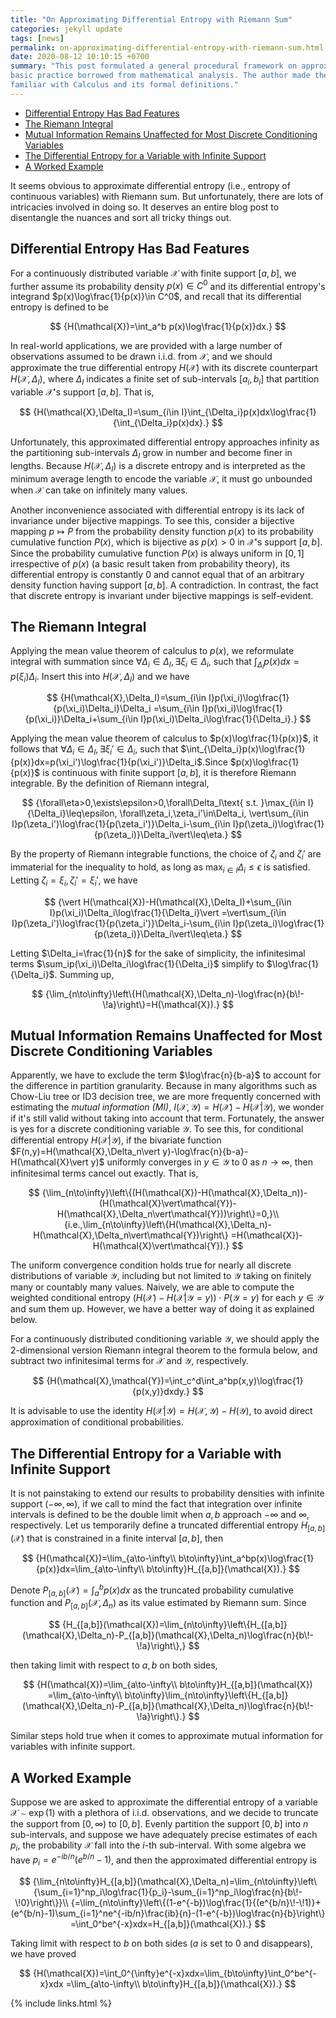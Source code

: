 ```yaml
---
title: "On Approximating Differential Entropy with Riemann Sum"
categories: jekyll update
tags: [news]
permalink: on-approximating-differential-entropy-with-riemann-sum.html
date: 2020-08-12 10:10:15 +0700
summary: "This post formulated a general procedural framework on approximating differential entropy with Riemann sum, a
basic practice borrowed from mathematical analysis. The author made the loose assumption that intended readers should be
familiar with Calculus and its formal definitions."
---
```


- [Differential Entropy Has Bad Features](#differential-entropy-has-bad-features)
- [The Riemann Integral](#the-riemann-integral)
- [Mutual Information Remains Unaffected for Most Discrete Conditioning Variables](#mutual-information-remains-unaffected-for-most-discrete-conditioning-variables)
- [The Differential Entropy for a Variable with Infinite Support](#the-differential-entropy-for-a-variable-with-infinite-support)
- [A Worked Example](#a-worked-example)

It seems obvious to approximate differential entropy (i.e., entropy of continuous variables) with Riemann sum. But
unfortunately, there are lots of intricacies involved in doing so. It deserves an entire blog post to disentangle the
nuances and sort all tricky things out.

## Differential Entropy Has Bad Features
For a continuously distributed variable $\mathcal{X}$ with finite support $[a,b]$, we further assume its probability
density $p(x)\in C^0$ and its differential entropy's integrand $p(x)\log\frac{1}{p(x)}\in C^0$, and recall that its
differential entropy is defined to be

$$
  {H(\mathcal{X})=\int_a^b p(x)\log\frac{1}{p(x)}dx.}
$$

In real-world applications, we are provided with a large number of observations assumed to be drawn i.i.d. from
$\mathcal{X}$, and we should approximate the true differential entropy $H(\mathcal{X})$ with its discrete counterpart
$H(\mathcal{X},\Delta_I)$, where $\Delta_I$ indicates a finite set of sub-intervals $[a_i,b_i]$ that partition variable
$\mathcal{X}$'s support $[a,b]$. That is,

$$
  {H(\mathcal{X},\Delta_I)=\sum_{i\in I}\int_{\Delta_i}p(x)dx\log\frac{1}{\int_{\Delta_i}p(x)dx}.}
$$

Unfortunately, this approximated differential entropy approaches infinity as the partitioning sub-intervals $\Delta_I$
grow in number and become finer in lengths. Because $H(\mathcal{X},\Delta_I)$ is a discrete entropy and is interpreted
as the minimum average length to encode the variable $\mathcal{X}$, it must go unbounded when $\mathcal{X}$ can take on
infinitely many values.

Another inconvenience associated with differential entropy is its lack of invariance under bijective mappings. To see
this, consider a bijective mapping $p\mapsto P$ from the probability density function $p(x)$ to its probability
cumulative function $P(x)$, which is bijective as $p(x)>0$ in $\mathcal{X}$'s support $[a,b]$. Since the probability
cumulative function $P(x)$ is always uniform in $[0,1]$ irrespective of $p(x)$ (a basic result taken from probability
theory), its differential entropy is constantly $0$ and cannot equal that of an arbitrary density function having
support $[a,b]$. A contradiction. In contrast, the fact that discrete entropy is invariant under bijective mappings is
self-evident.

## The Riemann Integral
Applying the mean value theorem of calculus to $p(x)$, we reformulate integral with summation since
$\forall\Delta_i\in\Delta_I, \exists\xi_i\in\Delta_i$, such that $\int_{\Delta_i}p(x)dx=p(\xi_i)\Delta_i$. Insert this
into $H(\mathcal{X},\Delta_I)$ and we have

$$
  {H(\mathcal{X},\Delta_I)=\sum_{i\in I}p(\xi_i)\log\frac{1}{p(\xi_i)\Delta_i}\Delta_i
  =\sum_{i\in I}p(\xi_i)\log\frac{1}{p(\xi_i)}\Delta_i+\sum_{i\in I}p(\xi_i)\Delta_i\log\frac{1}{\Delta_i}.}
$$

Applying the mean value theorem of calculus to $p(x)\log\frac{1}{p(x)}$, it follows that
$\forall\Delta_i\in\Delta_I,\exists\xi_i'\in\Delta_i$, such that
$\int_{\Delta_i}p(x)\log\frac{1}{p(x)}dx=p(\xi_i')\log\frac{1}{p(\xi_i')}\Delta_i$.Since $p(x)\log\frac{1}{p(x)}$ is
continuous with finite support $[a,b]$, it is therefore Riemann integrable. By the definition of Riemann integral,

$$
  {\forall\eta>0,\exists\epsilon>0,\forall\Delta_I\text{ s.t. }\max_{i\in I}{\Delta_i}\leq\epsilon, \forall\zeta_i,\zeta_i'\in\Delta_i,
  \vert\sum_{i\in I}p(\zeta_i')\log\frac{1}{p(\zeta_i')}\Delta_i-\sum_{i\in I}p(\zeta_i)\log\frac{1}{p(\zeta_i)}\Delta_i\vert\leq\eta.}
$$

By the property of Riemann integrable functions, the choice of $\zeta_i$ and $\zeta_i'$ are immaterial for the
inequality to hold, as long as $\max_{i\in I}\Delta_i\leq\epsilon$ is satisfied. Letting
$\zeta_i=\xi_i,\zeta_i'=\xi_i'$, we have

$$
  {\vert H(\mathcal{X})-H(\mathcal{X},\Delta_I)+\sum_{i\in I}p(\xi_i)\Delta_i\log\frac{1}{\Delta_i}\vert
  =\vert\sum_{i\in I}p(\zeta_i')\log\frac{1}{p(\zeta_i')}\Delta_i-\sum_{i\in I}p(\zeta_i)\log\frac{1}{p(\zeta_i)}\Delta_i\vert\leq\eta.}
$$

Letting $\Delta_i=\frac{1}{n}$ for the sake of simplicity, the infinitesimal terms
$\sum_ip(\xi_i)\Delta_i\log\frac{1}{\Delta_i}$ simplify to $\log\frac{1}{\Delta_i}$. Summing up,

$$
  {\lim_{n\to\infty}\left\{H(\mathcal{X},\Delta_n)-\log\frac{n}{b\!-\!a}\right\}=H(\mathcal{X}).}
$$

## Mutual Information Remains Unaffected for Most Discrete Conditioning Variables
Apparently, we have to exclude the term $\log\frac{n}{b-a}$ to account for the difference in partition granularity.
Because in many algorithms such as Chow-Liu tree or ID3 decision tree, we are more frequently concerned with estimating
the *mutual information (MI)*, $I(\mathcal{X},\mathcal{Y})=H(\mathcal{X})-H(\mathcal{X}\vert\mathcal{Y})$, we wonder if
it's still valid without taking into account that term. Fortunately, the answer is yes for a discrete conditioning
variable $\mathcal{Y}$. To see this, for conditional differential entropy $H(\mathcal{X}\vert\mathcal{Y})$, if the
bivariate function $F(n,y)=H(\mathcal{X},\Delta_n\vert y)-\log\frac{n}{b-a}-H(\mathcal{X}\vert y)$ uniformly converges
in $y\in\mathcal{Y}$ to $0$ as $n\to\infty$, then infinitesimal terms cancel out exactly. That is,

$$
  {\lim_{n\to\infty}\left\{(H(\mathcal{X})-H(\mathcal{X},\Delta_n))-(H(\mathcal{X}\vert\mathcal{Y})-H(\mathcal{X},\Delta_n\vert\mathcal{Y}))\right\}=0,}\\
  {i.e.,\lim_{n\to\infty}\left\{H(\mathcal{X},\Delta_n)-H(\mathcal{X},\Delta_n\vert\mathcal{Y})\right\}
  =H(\mathcal{X})-H(\mathcal{X}\vert\mathcal{Y}).}
$$

The uniform convergence condition holds true for nearly all discrete distributions of variable $\mathcal{Y}$, including
but not limited to $\mathcal{Y}$ taking on finitely many or countably many values. Naively, we are able to compute the
weighted conditional entropy $(H(\mathcal{X})-H(\mathcal{X}\vert\mathcal{Y}=y))\cdot P(\mathcal{Y}=y)$ for each
$y\in\mathcal{Y}$ and sum them up. However, we have a better way of doing it as explained below.

For a continuously distributed conditioning variable $\mathcal{Y}$, we should apply the 2-dimensional version Riemann
integral theorem to the formula below, and subtract two infinitesimal terms for $\mathcal{X}$ and $\mathcal{Y}$,
respectively.

$$
  {H(\mathcal{X},\mathcal{Y})=\int_c^d\int_a^bp(x,y)\log\frac{1}{p(x,y)}dxdy.}
$$

It is advisable to use the identity $H(\mathcal{X}\vert\mathcal{Y})=H(\mathcal{X},\mathcal{Y})-H(\mathcal{Y})$, to avoid
direct approximation of conditional probabilities.

## The Differential Entropy for a Variable with Infinite Support
It is not painstaking to extend our results to probability densities with infinite support $(-\infty,\infty)$, if we
call to mind the fact that integration over infinite intervals is defined to be the double limit when $a,b$ approach
$-\infty$ and $\infty$, respectively. Let us temporarily define a truncated differential entropy
$H_{[a,b]}(\mathcal{X})$ that is constrained in a finite interval $[a,b]$, then

$$
  {H(\mathcal{X})=\lim_{a\to-\infty\\ b\to\infty}\int_a^bp(x)\log\frac{1}{p(x)}dx=\lim_{a\to-\infty\\ b\to\infty}H_{[a,b]}(\mathcal{X}).}
$$

Denote $P_{[a,b]}(\mathcal{X})=\int_a^bp(x)dx$ as the truncated probability cumulative function and
$P_{[a,b]}(\mathcal{X},\Delta_n)$ as its value estimated by Riemann sum. Since

$$
  {H_{[a,b]}(\mathcal{X})=\lim_{n\to\infty}\left\{H_{[a,b]}(\mathcal{X},\Delta_n)-P_{[a,b]}(\mathcal{X},\Delta_n)\log\frac{n}{b\!-\!a}\right\},}
$$

then taking limit with respect to $a,b$ on both sides,

$$
  {H(\mathcal{X})=\lim_{a\to-\infty\\ b\to\infty}H_{[a,b]}(\mathcal{X})
  =\lim_{a\to-\infty\\ b\to\infty}\lim_{n\to\infty}\left\{H_{[a,b]}(\mathcal{X},\Delta_n)-P_{[a,b]}(\mathcal{X},\Delta_n)\log\frac{n}{b\!-\!a}\right\}.}
$$

Similar steps hold true when it comes to approximate mutual information for variables with infinite support.

## A Worked Example
Suppose we are asked to approximate the differential entropy of a variable $\mathcal{X}\sim\exp(1)$ with a plethora of
i.i.d. observations, and we decide to truncate the support from $[0,\infty)$ to $[0,b]$. Evenly partition the support
$[0,b]$ into $n$ sub-intervals, and suppose we have adequately precise estimates of each $p_i$, the probability
$\mathcal{X}$ fall into the $i$-th sub-interval. With some algebra we have $p_i=e^{-ib/n}(e^{b/n}-1)$, and then the
approximated differential entropy is

$$
  {\lim_{n\to\infty}H_{[a,b]}(\mathcal{X},\Delta_n)=\lim_{n\to\infty}\left\{\sum_{i=1}^np_i\log\frac{1}{p_i}-\sum_{i=1}^np_i\log\frac{n}{b\!-\!0}\right\}}\\
  {=\lim_{n\to\infty}\left\{(1-e^{-b})\log\frac{1}{(e^{b/n}\!-\!1)}+(e^{b/n}-1)\sum_{i=1}^ne^{-ib/n}\frac{ib}{n}-(1-e^{-b})\log\frac{n}{b}\right\}
  =\int_0^be^{-x}xdx=H_{[a,b]}(\mathcal{X}).}
$$

Taking limit with respect to $b$ on both sides ($a$ is set to $0$ and disappears), we have proved

$$
  {H(\mathcal{X})=\int_0^{\infty}e^{-x}xdx=\lim_{b\to\infty}\int_0^be^{-x}xdx
  =\lim_{a\to-\infty\\ b\to\infty}H_{[a,b]}(\mathcal{X}).}
$$

{% include links.html %}
